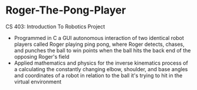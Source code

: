 # Roger-The-Pong-Player
CS 403: Introduction To Robotics Project
- Programmed in C a GUI autonomous interaction of two identical robot players called Roger playing ping pong, where Roger detects, chases, and punches the ball to win points when the ball hits the back end of the opposing Roger's field
- Applied mathematics and physics for the inverse kinematics process of a calculating the constantly changing elbow, shoulder, and base angles and coordinates of a robot in relation to the ball it's trying to hit in the virtual environment
